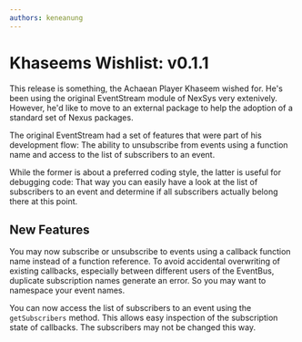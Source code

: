```yaml
---
authors: keneanung
---
```


# Khaseems Wishlist: v0.1.1

This release is something, the Achaean Player Khaseem wished for. He's been using the original EventStream module of NexSys very extenively. However, he'd like to move to an external package to help the adoption of a standard set of Nexus packages.

The original EventStream had a set of features that were part of his development flow: The ability to unsubscribe from events using a function name and access to the list of subscribers to an event.

While the former is about a preferred coding style, the latter is useful for debugging code: That way you can easily have a look at the list of subscribers to an event and determine if all subscribers actually belong there at this point.

## New Features

You may now subscribe or unsubscribe to events using a callback function name instead of a function reference. To avoid accidental overwriting of existing callbacks, especially between different users of the EventBus, duplicate subscription names generate an error. So you may want to namespace your event names.

You can now access the list of subscribers to an event using the `getSubscribers` method. This allows easy inspection of the subscription state of callbacks. The subscribers may not be changed this way.
